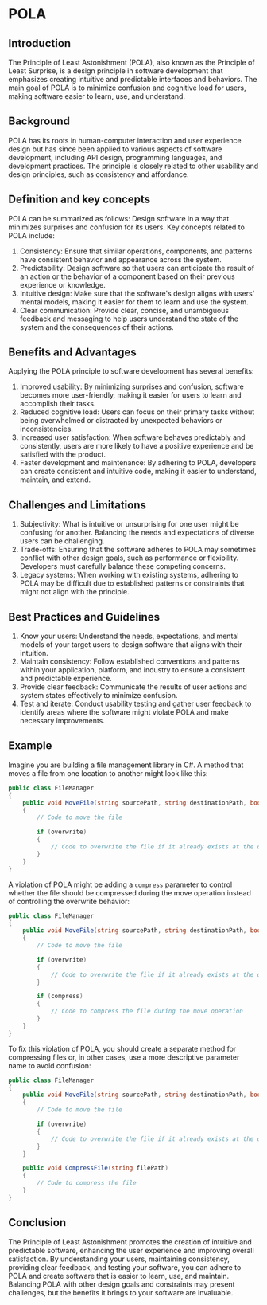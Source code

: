 # POLA

## Introduction

The Principle of Least Astonishment (POLA), also known as the Principle of Least Surprise, is a design principle in software development that emphasizes creating intuitive and predictable interfaces and behaviors. The main goal of POLA is to minimize confusion and cognitive load for users, making software easier to learn, use, and understand.

## Background

POLA has its roots in human-computer interaction and user experience design but has since been applied to various aspects of software development, including API design, programming languages, and development practices. The principle is closely related to other usability and design principles, such as consistency and affordance.

## Definition and key concepts

POLA can be summarized as follows: Design software in a way that minimizes surprises and confusion for its users. Key concepts related to POLA include:

1. Consistency: Ensure that similar operations, components, and patterns have consistent behavior and appearance across the system.
2. Predictability: Design software so that users can anticipate the result of an action or the behavior of a component based on their previous experience or knowledge.
3. Intuitive design: Make sure that the software's design aligns with users' mental models, making it easier for them to learn and use the system.
4. Clear communication: Provide clear, concise, and unambiguous feedback and messaging to help users understand the state of the system and the consequences of their actions.

## Benefits and Advantages

Applying the POLA principle to software development has several benefits:

1. Improved usability: By minimizing surprises and confusion, software becomes more user-friendly, making it easier for users to learn and accomplish their tasks.
2. Reduced cognitive load: Users can focus on their primary tasks without being overwhelmed or distracted by unexpected behaviors or inconsistencies.
3. Increased user satisfaction: When software behaves predictably and consistently, users are more likely to have a positive experience and be satisfied with the product.
4. Faster development and maintenance: By adhering to POLA, developers can create consistent and intuitive code, making it easier to understand, maintain, and extend.

## Challenges and Limitations

1. Subjectivity: What is intuitive or unsurprising for one user might be confusing for another. Balancing the needs and expectations of diverse users can be challenging.
2. Trade-offs: Ensuring that the software adheres to POLA may sometimes conflict with other design goals, such as performance or flexibility. Developers must carefully balance these competing concerns.
3. Legacy systems: When working with existing systems, adhering to POLA may be difficult due to established patterns or constraints that might not align with the principle.

## Best Practices and Guidelines

1. Know your users: Understand the needs, expectations, and mental models of your target users to design software that aligns with their intuition.
2. Maintain consistency: Follow established conventions and patterns within your application, platform, and industry to ensure a consistent and predictable experience.
3. Provide clear feedback: Communicate the results of user actions and system states effectively to minimize confusion.
4. Test and iterate: Conduct usability testing and gather user feedback to identify areas where the software might violate POLA and make necessary improvements.

## Example

Imagine you are building a file management library in C#. A method that moves a file from one location to another might look like this:

```csharp
public class FileManager
{
    public void MoveFile(string sourcePath, string destinationPath, bool overwrite)
    {
        // Code to move the file

        if (overwrite)
        {
            // Code to overwrite the file if it already exists at the destination
        }
    }
}
```

A violation of POLA might be adding a `compress` parameter to control whether the file should be compressed during the move operation instead of controlling the overwrite behavior:

```csharp
public class FileManager
{
    public void MoveFile(string sourcePath, string destinationPath, bool overwrite, bool compress)
    {
        // Code to move the file

        if (overwrite)
        {
            // Code to overwrite the file if it already exists at the destination
        }

        if (compress)
        {
            // Code to compress the file during the move operation
        }
    }
}
```

To fix this violation of POLA, you should create a separate method for compressing files or, in other cases, use a more descriptive parameter name to avoid confusion:

```csharp
public class FileManager
{
    public void MoveFile(string sourcePath, string destinationPath, bool overwrite)
    {
        // Code to move the file

        if (overwrite)
        {
            // Code to overwrite the file if it already exists at the destination
        }
    }

    public void CompressFile(string filePath)
    {
        // Code to compress the file
    }
}
``` 

## Conclusion

The Principle of Least Astonishment promotes the creation of intuitive and predictable software, enhancing the user experience and improving overall satisfaction. By understanding your users, maintaining consistency, providing clear feedback, and testing your software, you can adhere to POLA and create software that is easier to learn, use, and maintain. Balancing POLA with other design goals and constraints may present challenges, but the benefits it brings to your software are invaluable.
